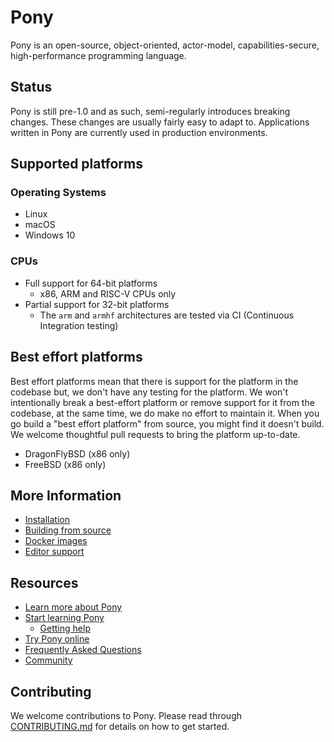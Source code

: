 # Pony

Pony is an open-source, object-oriented, actor-model, capabilities-secure, high-performance programming language.

## Status

Pony is still pre-1.0 and as such, semi-regularly introduces breaking changes. These changes are usually fairly easy to adapt to. Applications written in Pony are currently used in production environments.

## Supported platforms

### Operating Systems

* Linux
* macOS
* Windows 10

### CPUs

* Full support for 64-bit platforms
  * x86, ARM and RISC-V CPUs only
* Partial support for 32-bit platforms
  * The `arm` and `armhf` architectures are tested via CI (Continuous
    Integration testing)

## Best effort platforms

Best effort platforms mean that there is support for the platform in the codebase but, we don't have any testing for the platform. We won't intentionally break a best-effort platform or remove support for it from the codebase, at the same time, we do make no effort to maintain it. When you go build a "best effort platform" from source, you might find it doesn't build. We welcome thoughtful pull requests to bring the platform up-to-date.

* DragonFlyBSD (x86 only)
* FreeBSD (x86 only)

## More Information

* [Installation](INSTALL.md)
* [Building from source](BUILD.md)
* [Docker images](INSTALL_DOCKER.md)
* [Editor support](EDITORS.md)

## Resources

* [Learn more about Pony](https://www.ponylang.io/discover/)
* [Start learning Pony](https://www.ponylang.io/learn/)
  * [Getting help](https://www.ponylang.io/learn/#getting-help)
* [Try Pony online](https://playground.ponylang.io)
* [Frequently Asked Questions](https://www.ponylang.io/faq/)
* [Community](https://www.ponylang.io/community/)

## Contributing

We welcome contributions to Pony. Please read through [CONTRIBUTING.md](CONTRIBUTING.md) for details on how to get started.
